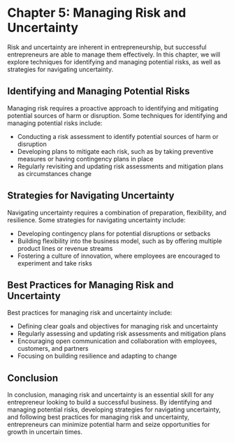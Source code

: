 Chapter 5: Managing Risk and Uncertainty
========================================

Risk and uncertainty are inherent in entrepreneurship, but successful entrepreneurs are able to manage them effectively. In this chapter, we will explore techniques for identifying and managing potential risks, as well as strategies for navigating uncertainty.

Identifying and Managing Potential Risks
----------------------------------------

Managing risk requires a proactive approach to identifying and mitigating potential sources of harm or disruption. Some techniques for identifying and managing potential risks include:

* Conducting a risk assessment to identify potential sources of harm or disruption
* Developing plans to mitigate each risk, such as by taking preventive measures or having contingency plans in place
* Regularly revisiting and updating risk assessments and mitigation plans as circumstances change

Strategies for Navigating Uncertainty
-------------------------------------

Navigating uncertainty requires a combination of preparation, flexibility, and resilience. Some strategies for navigating uncertainty include:

* Developing contingency plans for potential disruptions or setbacks
* Building flexibility into the business model, such as by offering multiple product lines or revenue streams
* Fostering a culture of innovation, where employees are encouraged to experiment and take risks

Best Practices for Managing Risk and Uncertainty
------------------------------------------------

Best practices for managing risk and uncertainty include:

* Defining clear goals and objectives for managing risk and uncertainty
* Regularly assessing and updating risk assessments and mitigation plans
* Encouraging open communication and collaboration with employees, customers, and partners
* Focusing on building resilience and adapting to change

Conclusion
----------

In conclusion, managing risk and uncertainty is an essential skill for any entrepreneur looking to build a successful business. By identifying and managing potential risks, developing strategies for navigating uncertainty, and following best practices for managing risk and uncertainty, entrepreneurs can minimize potential harm and seize opportunities for growth in uncertain times.
